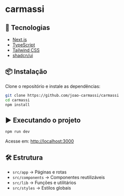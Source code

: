 # carmassi

## 🚀 Tecnologias
- [Next.js](https://nextjs.org/)  
- [TypeScript](https://www.typescriptlang.org/)  
- [Tailwind CSS](https://tailwindcss.com/)  
- [shadcn/ui](https://ui.shadcn.com/)  

## 📦 Instalação
Clone o repositório e instale as dependências:

```bash
git clone https://github.com/joao-carmassi/carmassi
cd carmassi
npm install
```

## ▶️ Executando o projeto
```bash
npm run dev
```

Acesse em: [http://localhost:3000](http://localhost:3000)

## 🛠️ Estrutura
- `src/app` → Páginas e rotas  
- `src/components` → Componentes reutilizáveis  
- `src/lib` → Funções e utilitários  
- `src/styles` → Estilos globais 